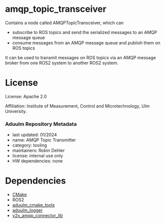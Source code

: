 amqp_topic_transceiver
======================

Contains a node called AMQPTopicTransceiver, which can
 - subscribe to ROS topics and send the serialized messages to an AMQP message queue
 - consume messages from an AMQP message queue and publish them on ROS topics

It can be used to transmit messages on ROS topics via an AMQP message broker from one ROS2 system to another ROS2 system.

License
=======

License: Apache 2.0

Affiliation: Institute of Measurement, Control and Microtechnology, Ulm University.

### Aduulm Repository Metadata

- last updated: 01/2024
- name: AMQP Topic Transmitter
- category: tooling
- maintainers: Robin Dehler
- license: internal use only
- HW dependencies: none

Dependencies
============

* [CMake](https://cmake.org/)
* ROS2
* [aduulm_cmake_tools](https://github.com/uulm-mrm/aduulm_cmake_tools)
* [aduulm_logger](https://github.com/uulm-mrm/aduulm_logger)
* [v2x_amqp_connector_lib](https://github.com/uulm-mrm/v2x_etsi_asn1)
